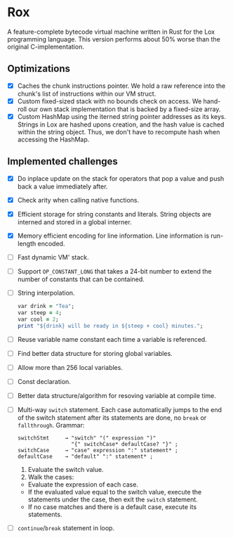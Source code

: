 # Rox

A feature-complete bytecode virtual machine written in Rust for the Lox programming language. This version performs about 50% worse than the original C-implementation.

## Optimizations

+ [x] Caches the chunk instructions pointer. We hold a raw reference into the chunk's list of instructions within our VM struct.
+ [x] Custom fixed-sized stack with no bounds check on access. We hand-roll our own stack implementation that is backed by a fixed-size array.
+ [x] Custom HashMap using the iterned string pointer addresses as its keys. Strings in Lox are hashed upons creation, and the hash value is cached within the string object. Thus, we don't have to recompute hash when accessing the HashMap.

## Implemented challenges

+ [x] Do inplace update on the stack for operators that pop a value and push back a value immediately after.
+ [x] Check arity when calling native functions.
+ [x] Efficient storage for string constants and literals. String objects are interned and stored in a global interner.
+ [x] Memory efficient encoding for line information. Line information is run-length encoded.
+ [ ] Fast dynamic VM' stack.
+ [ ] Support `OP_CONSTANT_LONG` that takes a 24-bit number to extend the number of constants that can be contained.
+ [ ] String interpolation.
  ```ruby
  var drink = "Tea";
  var steep = 4;
  var cool = 2;
  print "${drink} will be ready in ${steep + cool} minutes.";
  ```
+ [ ] Reuse variable name constant each time a variable is referenced.
+ [ ] Find better data structure for storing global variables.
+ [ ] Allow more than 256 local variables.
+ [ ] Const declaration.
+ [ ] Better data structure/algorithm for resoving variable at compile time.
+ [ ] Multi-way `switch` statement. Each case automatically jumps to the end of the switch statement after its statements are done, no `break` or `fallthrough`. Grammar:
  ```
  switchStmt     → "switch" "(" expression ")"
                   "{" switchCase* defaultCase? "}" ;
  switchCase     → "case" expression ":" statement* ;
  defaultCase    → "default" ":" statement* ;
  ```
  1. Evaluate the switch value.
  2. Walk the cases:
    + Evaluate the expression of each case.
    + If the evaluated value equal to the switch value, execute the statements under the case, then exit the `switch` statement.
    + If no case matches and there is a default case, execute its statements.
+ [ ] `continue`/`break` statement in loop.


